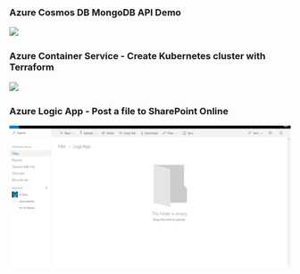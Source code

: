 ### Azure Cosmos DB MongoDB API Demo
![](https://github.com/krishnaji/demo/blob/master/assests/cosmosdb-mongo-api-demo.gif)

### Azure Container Service - Create Kubernetes cluster with Terraform
![](https://github.com/krishnaji/demo/raw/master/assests/azure-acs-kubernetes-using-terraform.gif)

### Azure Logic App - Post a file to SharePoint Online
![](https://github.com/krishnaji/Azure-demo/blob/master/assests/Post2SharePointLogicApp.gif)
